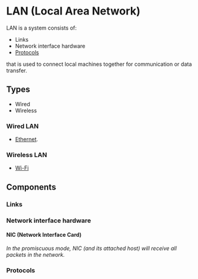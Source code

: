 # LAN (Local Area Network)
LAN is a system consists of:
- Links
- Network interface hardware
- [Protocols](intro.md#protocol)

that is used to connect local machines together for communication or data transfer.
## Types
- Wired
- Wireless
### Wired LAN
- [Ethernet](ethernet.md).
### Wireless LAN
- [Wi-Fi](wifi.md)
## Components
### Links
### Network interface hardware
#### NIC (Network Interface Card)
*In the promiscuous mode, NIC (and its attached host) will receive all packets in the network.*
### Protocols